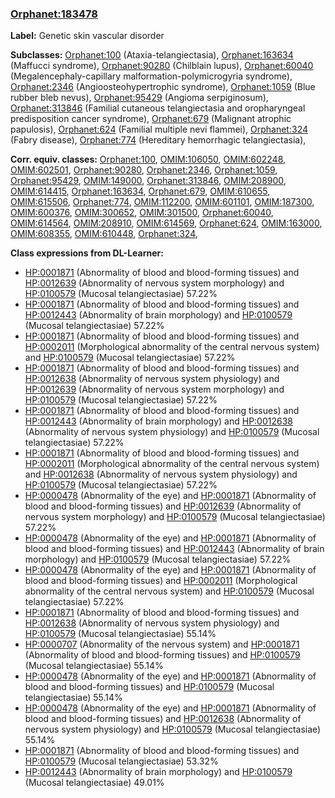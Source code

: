 
### [Orphanet:183478](http://www.orpha.net/ORDO/Orphanet_183478)
**Label:** Genetic skin vascular disorder

**Subclasses:** [Orphanet:100](http://www.orpha.net/ORDO/Orphanet_100) (Ataxia-telangiectasia), [Orphanet:163634](http://www.orpha.net/ORDO/Orphanet_163634) (Maffucci syndrome), [Orphanet:90280](http://www.orpha.net/ORDO/Orphanet_90280) (Chilblain lupus), [Orphanet:60040](http://www.orpha.net/ORDO/Orphanet_60040) (Megalencephaly-capillary malformation-polymicrogyria syndrome), [Orphanet:2346](http://www.orpha.net/ORDO/Orphanet_2346) (Angioosteohypertrophic syndrome), [Orphanet:1059](http://www.orpha.net/ORDO/Orphanet_1059) (Blue rubber bleb nevus), [Orphanet:95429](http://www.orpha.net/ORDO/Orphanet_95429) (Angioma serpiginosum), [Orphanet:313846](http://www.orpha.net/ORDO/Orphanet_313846) (Familial cutaneous telangiectasia and oropharyngeal predisposition cancer syndrome), [Orphanet:679](http://www.orpha.net/ORDO/Orphanet_679) (Malignant atrophic papulosis), [Orphanet:624](http://www.orpha.net/ORDO/Orphanet_624) (Familial multiple nevi flammei), [Orphanet:324](http://www.orpha.net/ORDO/Orphanet_324) (Fabry disease), [Orphanet:774](http://www.orpha.net/ORDO/Orphanet_774) (Hereditary hemorrhagic telangiectasia), 

**Corr. equiv. classes:** [Orphanet:100](http://www.orpha.net/ORDO/Orphanet_100), [OMIM:106050](http://purl.obolibrary.org/obo/OMIM_106050), [OMIM:602248](http://purl.obolibrary.org/obo/OMIM_602248), [OMIM:602501](http://purl.obolibrary.org/obo/OMIM_602501), [Orphanet:90280](http://www.orpha.net/ORDO/Orphanet_90280), [Orphanet:2346](http://www.orpha.net/ORDO/Orphanet_2346), [Orphanet:1059](http://www.orpha.net/ORDO/Orphanet_1059), [Orphanet:95429](http://www.orpha.net/ORDO/Orphanet_95429), [OMIM:149000](http://purl.obolibrary.org/obo/OMIM_149000), [Orphanet:313846](http://www.orpha.net/ORDO/Orphanet_313846), [OMIM:208900](http://purl.obolibrary.org/obo/OMIM_208900), [OMIM:614415](http://purl.obolibrary.org/obo/OMIM_614415), [Orphanet:163634](http://www.orpha.net/ORDO/Orphanet_163634), [Orphanet:679](http://www.orpha.net/ORDO/Orphanet_679), [OMIM:610655](http://purl.obolibrary.org/obo/OMIM_610655), [OMIM:615506](http://purl.obolibrary.org/obo/OMIM_615506), [Orphanet:774](http://www.orpha.net/ORDO/Orphanet_774), [OMIM:112200](http://purl.obolibrary.org/obo/OMIM_112200), [OMIM:601101](http://purl.obolibrary.org/obo/OMIM_601101), [OMIM:187300](http://purl.obolibrary.org/obo/OMIM_187300), [OMIM:600376](http://purl.obolibrary.org/obo/OMIM_600376), [OMIM:300652](http://purl.obolibrary.org/obo/OMIM_300652), [OMIM:301500](http://purl.obolibrary.org/obo/OMIM_301500), [Orphanet:60040](http://www.orpha.net/ORDO/Orphanet_60040), [OMIM:614564](http://purl.obolibrary.org/obo/OMIM_614564), [OMIM:208910](http://purl.obolibrary.org/obo/OMIM_208910), [OMIM:614569](http://purl.obolibrary.org/obo/OMIM_614569), [Orphanet:624](http://www.orpha.net/ORDO/Orphanet_624), [OMIM:163000](http://purl.obolibrary.org/obo/OMIM_163000), [OMIM:608355](http://purl.obolibrary.org/obo/OMIM_608355), [OMIM:610448](http://purl.obolibrary.org/obo/OMIM_610448), [Orphanet:324](http://www.orpha.net/ORDO/Orphanet_324), 

**Class expressions from DL-Learner:**

- [HP:0001871](http://purl.obolibrary.org/obo/HP_0001871) (Abnormality of blood and blood-forming tissues) and [HP:0012639](http://purl.obolibrary.org/obo/HP_0012639) (Abnormality of nervous system morphology) and [HP:0100579](http://purl.obolibrary.org/obo/HP_0100579) (Mucosal telangiectasiae) 57.22%
- [HP:0001871](http://purl.obolibrary.org/obo/HP_0001871) (Abnormality of blood and blood-forming tissues) and [HP:0012443](http://purl.obolibrary.org/obo/HP_0012443) (Abnormality of brain morphology) and [HP:0100579](http://purl.obolibrary.org/obo/HP_0100579) (Mucosal telangiectasiae) 57.22%
- [HP:0001871](http://purl.obolibrary.org/obo/HP_0001871) (Abnormality of blood and blood-forming tissues) and [HP:0002011](http://purl.obolibrary.org/obo/HP_0002011) (Morphological abnormality of the central nervous system) and [HP:0100579](http://purl.obolibrary.org/obo/HP_0100579) (Mucosal telangiectasiae) 57.22%
- [HP:0001871](http://purl.obolibrary.org/obo/HP_0001871) (Abnormality of blood and blood-forming tissues) and [HP:0012638](http://purl.obolibrary.org/obo/HP_0012638) (Abnormality of nervous system physiology) and [HP:0012639](http://purl.obolibrary.org/obo/HP_0012639) (Abnormality of nervous system morphology) and [HP:0100579](http://purl.obolibrary.org/obo/HP_0100579) (Mucosal telangiectasiae) 57.22%
- [HP:0001871](http://purl.obolibrary.org/obo/HP_0001871) (Abnormality of blood and blood-forming tissues) and [HP:0012443](http://purl.obolibrary.org/obo/HP_0012443) (Abnormality of brain morphology) and [HP:0012638](http://purl.obolibrary.org/obo/HP_0012638) (Abnormality of nervous system physiology) and [HP:0100579](http://purl.obolibrary.org/obo/HP_0100579) (Mucosal telangiectasiae) 57.22%
- [HP:0001871](http://purl.obolibrary.org/obo/HP_0001871) (Abnormality of blood and blood-forming tissues) and [HP:0002011](http://purl.obolibrary.org/obo/HP_0002011) (Morphological abnormality of the central nervous system) and [HP:0012638](http://purl.obolibrary.org/obo/HP_0012638) (Abnormality of nervous system physiology) and [HP:0100579](http://purl.obolibrary.org/obo/HP_0100579) (Mucosal telangiectasiae) 57.22%
- [HP:0000478](http://purl.obolibrary.org/obo/HP_0000478) (Abnormality of the eye) and [HP:0001871](http://purl.obolibrary.org/obo/HP_0001871) (Abnormality of blood and blood-forming tissues) and [HP:0012639](http://purl.obolibrary.org/obo/HP_0012639) (Abnormality of nervous system morphology) and [HP:0100579](http://purl.obolibrary.org/obo/HP_0100579) (Mucosal telangiectasiae) 57.22%
- [HP:0000478](http://purl.obolibrary.org/obo/HP_0000478) (Abnormality of the eye) and [HP:0001871](http://purl.obolibrary.org/obo/HP_0001871) (Abnormality of blood and blood-forming tissues) and [HP:0012443](http://purl.obolibrary.org/obo/HP_0012443) (Abnormality of brain morphology) and [HP:0100579](http://purl.obolibrary.org/obo/HP_0100579) (Mucosal telangiectasiae) 57.22%
- [HP:0000478](http://purl.obolibrary.org/obo/HP_0000478) (Abnormality of the eye) and [HP:0001871](http://purl.obolibrary.org/obo/HP_0001871) (Abnormality of blood and blood-forming tissues) and [HP:0002011](http://purl.obolibrary.org/obo/HP_0002011) (Morphological abnormality of the central nervous system) and [HP:0100579](http://purl.obolibrary.org/obo/HP_0100579) (Mucosal telangiectasiae) 57.22%
- [HP:0001871](http://purl.obolibrary.org/obo/HP_0001871) (Abnormality of blood and blood-forming tissues) and [HP:0012638](http://purl.obolibrary.org/obo/HP_0012638) (Abnormality of nervous system physiology) and [HP:0100579](http://purl.obolibrary.org/obo/HP_0100579) (Mucosal telangiectasiae) 55.14%
- [HP:0000707](http://purl.obolibrary.org/obo/HP_0000707) (Abnormality of the nervous system) and [HP:0001871](http://purl.obolibrary.org/obo/HP_0001871) (Abnormality of blood and blood-forming tissues) and [HP:0100579](http://purl.obolibrary.org/obo/HP_0100579) (Mucosal telangiectasiae) 55.14%
- [HP:0000478](http://purl.obolibrary.org/obo/HP_0000478) (Abnormality of the eye) and [HP:0001871](http://purl.obolibrary.org/obo/HP_0001871) (Abnormality of blood and blood-forming tissues) and [HP:0100579](http://purl.obolibrary.org/obo/HP_0100579) (Mucosal telangiectasiae) 55.14%
- [HP:0000478](http://purl.obolibrary.org/obo/HP_0000478) (Abnormality of the eye) and [HP:0001871](http://purl.obolibrary.org/obo/HP_0001871) (Abnormality of blood and blood-forming tissues) and [HP:0012638](http://purl.obolibrary.org/obo/HP_0012638) (Abnormality of nervous system physiology) and [HP:0100579](http://purl.obolibrary.org/obo/HP_0100579) (Mucosal telangiectasiae) 55.14%
- [HP:0001871](http://purl.obolibrary.org/obo/HP_0001871) (Abnormality of blood and blood-forming tissues) and [HP:0100579](http://purl.obolibrary.org/obo/HP_0100579) (Mucosal telangiectasiae) 53.32%
- [HP:0012443](http://purl.obolibrary.org/obo/HP_0012443) (Abnormality of brain morphology) and [HP:0100579](http://purl.obolibrary.org/obo/HP_0100579) (Mucosal telangiectasiae) 49.01%


